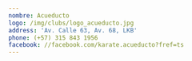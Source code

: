 ```yaml
---
nombre: Acueducto
logo: /img/clubs/logo_acueducto.jpg
address: 'Av. Calle 63, Av. 68, LKB'
phone: (+57) 315 843 1956
facebook: //facebook.com/karate.acueducto?fref=ts
---
```



